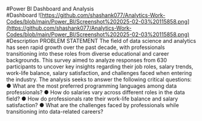 #Power BI Dashboard and Analysis\
#Dashboard
![https://github.com/shashank077/Analytics-Work-Codes/blob/main/Power_BI/Screenshot%202025-02-03%20115858.png](https://github.com/shashank077/Analytics-Work-Codes/blob/main/Power_BI/Screenshot%202025-02-03%20115858.png)
#Description
PROBLEM STATEMENT 
The field of data science and analytics has seen rapid growth over the past decade, with 
professionals transitioning into these roles from diverse educational and career backgrounds. This 
survey aimed to analyze responses from 630 participants to uncover key insights regarding their 
job roles, salary trends, work-life balance, salary satisfaction, and challenges faced when 
entering the industry. 
The analysis seeks to answer the following critical questions: 
● What are the most preferred programming languages among data professionals? 
● How do salaries vary across different roles in the data field? 
● How do professionals rate their work-life balance and salary satisfaction? 
● What are the challenges faced by professionals while transitioning into data-related 
careers?
